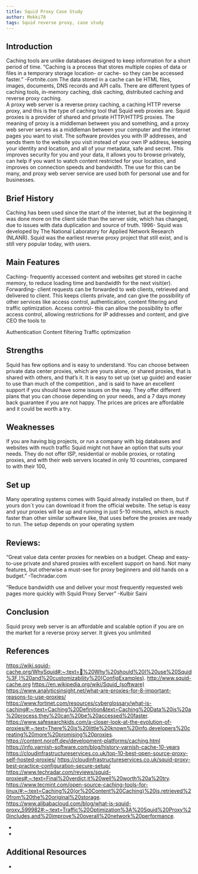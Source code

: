 ```yaml
---
title: Squid Proxy Case Study
author: Mokki78
tags: Squid reverse proxy, case study
---
```


## Introduction

Caching tools are unlike databases designed to keep information for a short period of time.
“Caching is a process that stores multiple copies of data or files in a temporary storage location- or cache- so they can be accessed faster.”
-Fortnite.com
The data stored in a cache can be HTML files, images, documents, DNS records and API calls. There are different types of caching tools, in-memory caching, disk caching, distributed caching and reverse proxy caching.  
A proxy web server is a reverse proxy caching, a caching HTTP reverse proxy, and this is the type of caching tool that Squid web proxies are.
Squid proxies is a provider of shared and private HTTP/HTTPS proxies.
The meaning of proxy is a middleman between you and something, and a proxy web server serves as a middleman between your computer and the internet pages you want to visit. The software provides you with IP addresses, and sends them to the website you visit instead of your own IP address, keeping your identity and location, and all of your metadata, safe and secret.
This improves security for you and your data, it allows you to browse privately, can help if you want to watch content restricted for your location, and improves on connection speeds and bandwidth. The use for this can be many, and proxy web server service are used both for personal use and for businesses.

## Brief History

Caching has been used since the start of the internet, but at the beginning it was done more on the client side than the server side, which has changed, due to issues with data duplication and source of truth.
1996- Squid was developed by The National Laboratory for Applied Network Research (NLANR). Squid was the earliest reverse proxy project that still exist, and is still very popular today, with users.

## Main Features

Caching- frequently accessed content and websites get stored in cache memory, to reduce loading time and bandwidth for the next visit(er).
Forwarding- client requests can be forwarded to web clients, retrieved and delivered to client. This keeps clients private, and can give the possibility of other services like access control, authentication, content filtering and traffic optimization.
Access control- this can allow the possibility to offer access control, allowing restrictions for IP addresses and content, and give CEO the tools to

Authentication
Content filtering
Traffic optimization

## Strengths

Squid has few options and is easy to understand. You can choose between private data center proxies, which are yours alone, or shared proxies, that is shared with others, and that’s it.
It is easy to set up (set up guide) and easier to use than much of the competition , and is said to have an excellent support if you should have some issues on the way.
They offer different plans that you can choose depending on your needs, and a 7 days money back guarantee if you are not happy.
The prices are prices are affordable and it could be worth a try.

## Weaknesses

If you are having big projects, or run a company with big databases and websites with much traffic Squid might not have an option that suits your needs.
They do not offer ISP, residential or mobile proxies, or rotating proxies, and with their web servers located in only 10 countries, compared to with their 100,

## Set up

Many operating systems comes with Squid already installed on them, but if yours don´t you can download it from the official website.
The setup is easy and your proxies will be up and running in just 5-10 minutes, which is much faster than other similar software like, that uses before the proxies are ready to run.
The setup depends on your operating system

## Reviews:

“Great value data center proxies for newbies on a budget. Cheap and easy-to-use private and shared proxies with excellent support on hand. Not many features, but otherwise a must-see for proxy beginners and old hands on a budget.”
-Techradar.com

“Reduce bandwidth use and deliver your most frequently requested web pages more quickly with Squid Proxy Server”
-Kulbir Saini

## Conclusion

Squid proxy web server is an affordable and scalable option if you are on the market for a reverse proxy server. It gives you unlimited

## References

https://wiki.squid-cache.org/WhySquid#:~:text=🔗%20Why%20should%20I%20use%20Squid%3F,)%20and%20customizability%20(ConfigExamples).
http://www.squid-cache.org
https://en.wikipedia.org/wiki/Squid_(software)
https://www.analyticsinsight.net/what-are-proxies-for-8-important-reasons-to-use-proxies/
https://www.fortinet.com/resources/cyberglossary/what-is-caching#:~:text=Caching%20Definition&text=Caching%20Data%20is%20a%20process,they%20can%20be%20accessed%20faster.
https://www.safesearchkids.com/a-closer-look-at-the-evolution-of-proxies/#:~:text=There%20is%20little%20known%20info,developers%20creating%20more%20promising%20proxies.
https://content.noroff.dev/development-platforms/caching.html
https://info.varnish-software.com/blog/history-varnish-cache-10-years
https://cloudinfrastructureservices.co.uk/top-10-best-open-source-proxy-self-hosted-proxies/
https://cloudinfrastructureservices.co.uk/squid-proxy-best-practice-configuration-secure-setup/
https://www.techradar.com/reviews/squid-proxies#:~:text=Final%20verdict,it%20well%20worth%20a%20try.
https://www.tecmint.com/open-source-caching-tools-for-linux/#:~:text=Caching%20(or%20Content%20Caching)%20is,retrieved%20from%20the%20original%20storage.
https://www.alibabacloud.com/blog/what-is-squid-proxy_599982#:~:text=Traffic%20Optimization%3A%20Squid%20Proxy%20includes,and%20improve%20overall%20network%20performance.

-

-

## Additional Resources

-
